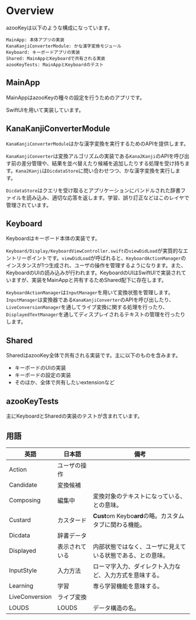# Overview

azooKeyは以下のような構成になっています。

```
MainApp: 本体アプリの実装
KanaKanjiConverterModule: かな漢字変換モジュール
Keyboard: キーボードアプリの実装
Shared: MainAppとKeyboardで共有される実装
azooKeyTests: MainAppとKeyboardのテスト
```

## MainApp

MainAppはazooKeyの種々の設定を行うためのアプリです。

SwiftUIを用いて実装しています。

## KanaKanjiConverterModule

`KanaKanjiConverterModule`はかな漢字変換を実行するためのAPIを提供します。

`KanaKanjiConverter`は変換アルゴリズムの実装である`Kana2Kanji`のAPIを呼び出す前の差分管理や、結果を並べ替えたり候補を追加したりする処理を受け持ちます。`Kana2Kanji`は`DicdataStore`に問い合わせつつ、かな漢字変換を実行します。

`DicdataStore`はクエリを受け取るとアプリケーションにバンドルされた辞書ファイルを読み込み、適切な応答を返します。学習、誤り訂正などはこのレイヤで管理されています。

## Keyboard

Keyboardはキーボード本体の実装です。

`Keyboard/Display/KeyboardViewController.swift`の`viewDidLoad`が実質的なエントリーポイントです。`viewDidLoad`が呼ばれると、`KeyboardActionManager`のインスタンスが1つ生成され、ユーザの操作を管理するようになります。また、KeyboardのUIの読み込みが行われます。KeyboardのUIはSwiftUIで実装されていますが、実装をMainAppと共有するためShared配下に存在します。

`KeyboardActionManager`は`InputManager`を用いて変換状態を管理します。`InputManager`は変換器である`KanaKanjiConverter`のAPIを呼び出したり、`LiveConversionManager`を通してライブ変換に関する処理を行ったり、`DisplayedTextManager`を通してディスプレイされるテキストの管理を行ったりします。

## Shared

SharedはazooKey全体で共有される実装です。主に以下のものを含みます。

* キーボードのUIの実装
* キーボードの設定の実装
* そのほか、全体で共有したいextensionなど

## azooKeyTests

主にKeyboardとSharedの実装のテストが含まれています。

## 用語

| 英語           | 日本語         | 備考                                                       |
| -------------- | -------------- | ---------------------------------------------------------- |
| Action         | ユーザの操作   |                                                            |
| Candidate      | 変換候補       |                                                            |
| Composing      | 編集中         | 変換対象のテキストになっている、との意味。                 |
| Custard        | カスタード     | **Cust**om Keybo**ard**の略。カスタムタブに関わる機能。    |
| Dicdata        | 辞書データ     |                                                            |
| Displayed      | 表示されている | 内部状態ではなく、ユーザに見えている状態である、との意味。 |
| InputStyle     | 入力方法       | ローマ字入力、ダイレクト入力など、入力方式を意味する。     |
| Learning       | 学習           | 専ら学習機能を意味する。                                   |
| LiveConversion | ライブ変換     |                                                            |
| LOUDS          | LOUDS          | データ構造の名。                                           |

